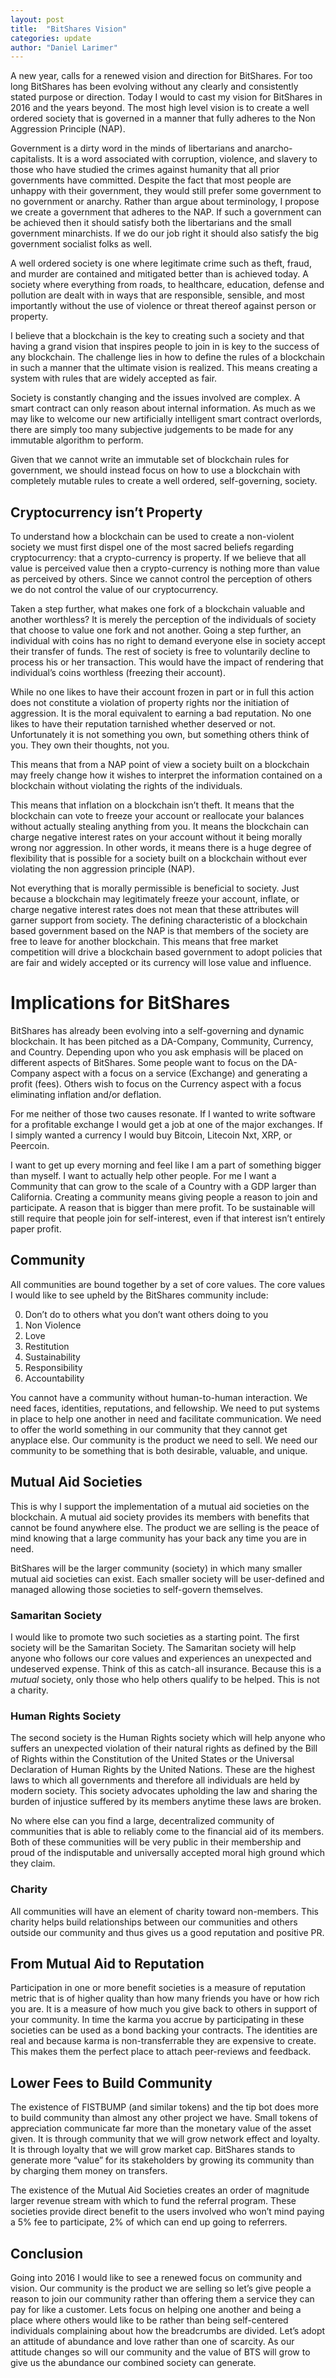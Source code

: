 ```yaml
---
layout: post
title:  "BitShares Vision"
categories: update
author: "Daniel Larimer" 
---
```

A new year, calls for a renewed vision and direction for BitShares. For too long BitShares has been evolving without any clearly and consistently stated purpose or direction. Today I would to cast my vision for BitShares in 2016 and the years beyond. The most high level vision is to create a well ordered society that is governed in a manner that fully adheres to the Non Aggression Principle (NAP).  
<!--more-->


Government is a dirty word in the minds of libertarians and anarcho-capitalists. It is a word associated with corruption, violence, and slavery to those who have studied the crimes against humanity that all prior governments have committed. Despite the fact that most people are unhappy with their government, they would still prefer some government to no government or anarchy. Rather than argue about terminology, I propose we create a government that adheres to the NAP. If such a government can be achieved then it should satisfy both the libertarians and the small government minarchists. If we do our job right it should also satisfy the big government socialist folks as well.      

A well ordered society is one where legitimate crime such as theft, fraud, and murder are contained and mitigated better than is achieved today. A society where everything from roads, to healthcare, education, defense and pollution are dealt with in ways that are responsible, sensible, and most importantly without the use of violence or threat thereof against person or property.

I believe that a blockchain is the key to creating such a society and that having a grand vision that inspires people to join in is key to the success of any blockchain. The challenge lies in how to define the rules of a blockchain in such a manner that the ultimate vision is realized. This means creating a system with rules that are widely accepted as fair. 

Society is constantly changing and the issues involved are complex. A smart contract can only reason about internal information. As much as we may like to welcome our new artificially intelligent smart contract overlords, there are simply too many subjective judgements to be made for any immutable algorithm to perform.  

Given that we cannot write an immutable set of blockchain rules for government, we should instead focus on how to use a blockchain with completely mutable rules to create a well ordered, self-governing, society.

## Cryptocurrency isn’t Property   

To understand how a blockchain can be used to create a non-violent society we must first dispel one of the most sacred beliefs regarding cryptocurrency: that a crypto-currency is property. If we believe that all value is perceived value then a crypto-currency is nothing more than value as perceived by others. Since we cannot control the perception of others we do not control the value of our cryptocurrency. 

Taken a step further, what makes one fork of a blockchain valuable and another worthless? It is merely the perception of the individuals of society that choose to value one fork and not another. Going a step further, an individual with coins has no right to demand everyone else in society accept their transfer of funds. The rest of society is free to voluntarily decline to process his or her transaction. This would have the impact of rendering that individual’s coins worthless (freezing their account). 

While no one likes to have their account frozen in part or in full this action does not constitute a violation of property rights nor the initiation of aggression.  It is the moral equivalent to earning a bad reputation. No one likes to have their reputation tarnished whether deserved or not. Unfortunately it is not something you own, but something others think of you. They own their thoughts, not you.  

This means that from a NAP point of view a society built on a blockchain may freely change how it wishes to interpret the information contained on a blockchain without violating the rights of the individuals.

This means that inflation on a blockchain isn’t theft. It means that the blockchain can vote to freeze your account or reallocate your balances without actually stealing anything from you. It means the blockchain can charge negative interest rates on your account without it being morally wrong nor aggression. In other words, it means there is a huge degree of flexibility that is possible for a society built on a blockchain without ever violating the non aggression principle (NAP).        

Not everything that is morally permissible is beneficial to society. Just because a blockchain may legitimately freeze your account, inflate, or charge negative interest rates does not mean that these attributes will garner support from society. The defining characteristic of a blockchain based government based on the NAP is that members of the society are free to leave for another blockchain. This means that free market competition will drive a blockchain based government to adopt policies that are fair and widely accepted or its currency will lose value and influence. 

# Implications for BitShares

BitShares has already been evolving into a self-governing and dynamic blockchain. It has been pitched as a DA-Company, Community, Currency, and Country. Depending upon who you ask emphasis will be placed on different aspects of BitShares.   Some people want to focus on the DA-Company aspect with a focus on a service (Exchange) and generating a profit (fees).  Others wish to focus on the Currency aspect with a focus eliminating inflation and/or deflation.

For me neither of those two causes resonate.  If I wanted to write software for a profitable exchange I would get a job at one of the major exchanges. If I simply wanted a currency I would buy Bitcoin, Litecoin Nxt, XRP, or Peercoin. 

I want to get up every morning and feel like I am a part of something bigger than myself. I want to actually help other people.  For me I want a Community that can grow to the scale of a Country with a GDP larger than California. Creating a community means giving people a reason to join and participate.  A reason that is bigger than mere profit. To be sustainable will still require that people join for self-interest, even if that interest isn’t entirely paper profit. 

## Community 

All communities are bound together by a set of core values. The core values I would like to see upheld by the BitShares community include:

0. Don’t do to others what you don’t want others doing to you
1. Non Violence 
2. Love 
3. Restitution 
4. Sustainability 
5. Responsibility
6. Accountability  

You cannot have a community without human-to-human interaction. We need faces, identities, reputations, and fellowship. We need to put systems in place to help one another in need and facilitate communication.  We need to offer the world something in our community that they cannot get anyplace else. Our community is the product we need to sell.  We need our community to be something that is both desirable, valuable, and unique.  

## Mutual Aid Societies
This is why I support the implementation of a mutual aid societies on the blockchain. A mutual aid society provides its members with benefits that cannot be found anywhere else.  The product we are selling is the peace of mind knowing that a large community has your back any time you are in need.  

BitShares will be the larger community (society) in which many smaller mutual aid societies can exist.  Each smaller society will be user-defined and managed allowing those societies to self-govern themselves. 

### Samaritan Society
I would like to promote two such societies as a starting point. The first society will be the Samaritan Society.  The Samaritan society will help anyone who follows our core values and experiences an unexpected and undeserved expense. Think of this as catch-all insurance. Because this is a *mutual* society, only those who help others qualify to be helped.  This is not a charity.

### Human Rights Society 
The second society is the Human Rights society which will help anyone who suffers an unexpected violation of their natural rights as defined by the Bill of Rights within the Constitution of the United States or the Universal Declaration of Human Rights by the United Nations.  These are the highest laws to which all governments and therefore all individuals are held by modern society. This society advocates upholding the law and sharing the burden of injustice suffered by its members anytime these laws are broken.   

No where else can you find a large, decentralized community of communities that is able to reliably come to the financial aid of its members. Both of these communities will be very public in their membership and proud of the indisputable and universally accepted moral high ground which they claim.  

### Charity
All communities will have an element of charity toward non-members. This charity helps build relationships between our communities and others outside our community and thus gives us a good reputation and positive PR.  

## From Mutual Aid to Reputation 

Participation in one or more benefit societies is a measure of reputation metric that is of higher quality than how many friends you have or how rich you are. It is a measure of how much you give back to others in support of your community. In time the karma you accrue by participating in these societies can be used as a bond backing your contracts. The identities are real and because karma is non-transferrable they are expensive to create. This makes them the perfect place to attach peer-reviews and feedback. 

## Lower Fees to Build Community 

The existence of FISTBUMP (and similar tokens) and the tip bot does more to build community than almost any other project we have. Small tokens of appreciation communicate far more than the monetary value of the asset given. It is through community that we will grow network effect and loyalty.  It is through loyalty that we will grow market cap.  BitShares stands to generate more “value” for its stakeholders by growing its community than by charging them money on transfers.   

The existence of the Mutual Aid Societies creates an order of magnitude larger revenue stream with which to fund the referral program.  These societies provide direct benefit to the users involved who won’t mind paying a 5% fee to participate, 2% of which can end up going to referrers.   

## Conclusion 

Going into 2016 I would like to see a renewed focus on community and vision. Our community is the product we are selling so let’s give people a reason to join our community rather than offering them a service they can pay for like a customer.  Lets focus on helping one another and being a place where others would like to be rather than being self-centered individuals complaining about how the breadcrumbs are divided. Let’s adopt an attitude of abundance and love rather than one of scarcity.  As our attitude changes so will our community and the value of BTS will grow to give us the abundance our combined society can generate.

